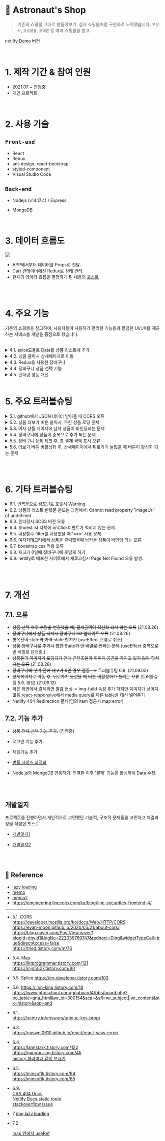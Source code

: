# 🚀 Astronaut's Shop

> 기존의 쇼핑몰 그대로 만들어보기. 실제 쇼핑몰처럼 구현하려 노력했습니다. `무신사`, `코오롱몰`, `쿠에른` 등 여러 쇼핑몰을 참고.

netlify [Demo 버전](https://priceless-davinci-7b8ea1.netlify.app/)

 <br/>

# 1. 제작 기간 & 참여 인원

- 2021.07 ~ 진행중
- 개인 프로젝트

</br>

# 2. 사용 기술

## `Front-end`

- React
- Redux
- ant-design, react-bootstrap
- styled-component
- Visual Studio Code

## `Back-end`

- Nodejs (v14.17.4)
  / Express
- MongoDB

  </br>

# 3. 데이터 흐름도

![](https://github.com/MinsoftK/astronaut-shop/blob/master/flowchart3.png?raw=true)

- APP에서부터 데이터를 Props로 전달.
- Cart 컨테이너에선 Redux로 상태 관리.
- 현재의 데이터 흐름을 결정하게 된 내용의 [포스트](https://minsoftk.tistory.com/66)

<br/>
<br/>

# 4. 주요 기능

기존의 쇼핑몰을 참고하여, 사용자들이 사용하기 편리한 기능들과 깔끔한 UI/UX를 제공하는 서비스를 개발을 중점으로 했습니다.

<br/>

<details>
<summary>4.1. axios모듈로 Data를 상품 리스트에 추가</summary>
<div markdown="1">
<br/>

<center><img src="https://github.com/MinsoftK/astronaut-shop/blob/master/shop/src/img/readme1.png?raw=true" width="600" height="400"/></center>

- 프로젝트를 처음 시작할 때, 미리 Data를 JSON 파일로 만들어놨다. 해당 데이터들을 다른 [github Repository](https://github.com/MinsoftK/jsontest/blob/master/test0.json)에 올려놨다. 여자상품인지 남자상품인지에 따라 다른 json파일을 axios 모듈로 받아온다. 해당 데이터를 기존의 데이터 obj에 추가해준다.  
  👉 [ 코드 보기 ](https://github.com/MinsoftK/astronaut-shop/blob/d84390fe076984f8b2f7c370e348df8a4862ec1b/shop/src/container/ShoesList.js#L90)

- 더 보기 버튼을 클릭했을 때, 만약 더는 진열할 상품이 없다면 더 보기 버튼을 비활성화시킨다. 남자, 여자 카테고리의 버튼의 state를 따로 관리한다.

  👉 [ 코드 보기 ](https://github.com/MinsoftK/astronaut-shop/blob/d84390fe076984f8b2f7c370e348df8a4862ec1b/shop/src/container/ShoesList.js#L100)

  <br/>
  <br/>
  </div>
  </details>

<details>
<summary>4.2. 상품 클릭시 상세페이지로 이동</summary>
<div markdown="2">
<br/>

<center><img src="https://github.com/MinsoftK/astronaut-shop/blob/master/shop/src/img/ezgif.com-gif-maker2.gif?raw=true" width="600" height="400"/></center>

- 하나의 상품의 클릭이벤트가 발생했을때, history 훅을 이용해 `src`로 이동하게 했다. 그러면 그림과 같이 해당 상품의 정보로 이동할 수 있다.

```js
(shop/src/component/ShoesItem.js)
(...)
	const onClick = () => {
		console.log('src', { src });
		history.push(src);
	};
	return (
		<div className="col-md-4" onClick={onClick}>
			<img loading="lazy" src={props.shoes.imageUrl} width="100%"></img>
			<h4>{props.shoes.title}</h4>
			<h5>₩ {itemPrice}</h5>
		</div>
	);
(...)
```

<br/><br/>

  </div>
  </details>

  <details>
<summary> 4.3. Redux를 사용한 장바구니</summary>
<div markdown="3">
<br/>

## 장바구니

<center><img src="https://github.com/MinsoftK/astronaut-shop/blob/master/shop/src/img/ezgif.com-gif-maker.gif?raw=true" width="600" height="400"/></center>

- 그림과 같이 상품 상세정보창에서 장바구니에 추가 버튼을 클릭하면, 장바구니 페이지에 추가가 된다. 상세페이지에서 장바구니 페이지로 Data 전달은 상당히 번거롭다. 그래서 Redux 상태 관리 툴을 이용해 관리했다. 👉 [redux code보기](https://github.com/MinsoftK/astronaut-shop/blob/master/shop/src/redux.js)
- 장바구니 추가 버튼을 눌르면 payload로 redux데이터에 해당 컴포넌트에서 props로 받아온 데이터를 넘겨준다.
- 장바구니 페이지의 `+`, `-` 버튼을 눌를때마다 redux의 action으로 전달되어 해당 작업을 수행한다.

👉 [ 장바구니 페이지 코드 전체 보기 ](https://github.com/MinsoftK/astronaut-shop/blob/master/shop/src/container/Cart.js)

```js
<button
	className="btn btn-danger"
	onClick={() => {
		dispatch({
			type: '항목추가',
			//redux에 보내는 payload
			payload: {
				id: findItem.id,
				sex: props.num,
				name: findItem.title,
				remain: findItem.remain,
				quan: 1,
				imageUrl: findItem.imageUrl,
				price: findItem.price,
			},
		});
		history.push('/cart');
	}}
>
	장바구니에 추가
</button>
```

<br/><br/>

  </div>
  </details>

  <details>
<summary> 4.4. 장바구니 상품 선택 기능</summary>
<div markdown="4">
<br/>

## 상품 선택 결제 기능

### 👉 [ 장바구니 페이지 전체 코드 ](https://github.com/MinsoftK/astronaut-shop/blob/master/shop/src/container/Cart.js)

<center><img src="https://github.com/MinsoftK/astronaut-shop/blob/master/shop/src/img/readme8.png?raw=true" width="600" height="400"/></center>

- 장바구니에서 상품을 선택하면 총 결제 금액이 실시간으로 업데이트 된다.
- 이 기능을 만들기 위해 useEffect Hook을 이용해 처음에 렌더링 될 때, 기존의 redux 데이터의 개수만큼 obj를 만들어 false를 입력해줬다. 기존의 버튼들은 선택되지 않는 false 값을 default로 가지게 했다.
- 버튼이 눌렸을 때 useState를 이용한 state 값 변경으로 실시간 업데이트를 가능하게 만들었다.
  <br/><br/>

> useEffect Hook

```js
//처음 렌더링될 때 useEffect Hook 사용
useEffect(() => {
	console.log('훅을 이용해 redux state 가져오기', state);
	console.log('state', state);

	//렌더링될때 상품의 개수만큼 checkbox state를 저장할 obj 생성
	let copy = [];
	for (let i = 0; i < state.length; i++) copy.push(false);
	setIsSelect(copy);
}, []);
```

<br/>

> 상품을 선택했을 때, 총 결제 금액 표시

```js
//체크된 상품의 총 상품금액 업데이트
const onChange = (e) => {
	console.log(e);
	console.log(`checked = ${e.target.checked} , i = ${e.target.checkNumber}`);

	//copy의 checkNumber 인덱스 값을 변경해준다.
	let copy = [...isselect];
	copy[e.target.checkNumber] = e.target.checked;
	setIsSelect(copy);
};
const onClickBtn = (i) => {
	//상품의 개수가 1보다 크고, 상품이 선택되었을 때만 가격을 변경해준다.
	let pay = [...selectPay];
	pay[i] = state[i].quan * state[i].price;
	console.log(pay);
	setSelectPay(pay);
};
```

<br/><br/>

  </div>
  </details>

<details>
<summary> 4.5. 렌더링 성능 개선</summary>
<div markdown="5">
<br/>

## 렌더링 성능 개선

### 👉 [lazy loading code보기](https://github.com/MinsoftK/astronaut-shop/blob/6e469964e4a983b527d0525eae5f622bd2c4e05f/shop/src/App.js#L13)

### 👉 [memo code보기](https://github.com/MinsoftK/astronaut-shop/blob/6e469964e4a983b527d0525eae5f622bd2c4e05f/shop/src/container/Cart.js#L7)

<br/>

- React Dev Tool을 이용해 시간을 측정해서 렌더링 최적화에 효과가 있는지 비교해봤다. 제일 먼저 lazy loading을 적용했을 때의 시간을 비교해봤다. `App.js`에서 각각의 `Container` 컴포넌트를 로딩하고 있는데 lazy loading을 사용한 뒤, 렌더링 시간을 측정해봤다. 전체 렌더링 시간은 많이 줄었고, 컴포넌트들도 시간이 미세하게 줄어든 것을 확인할 수 있었다.
  <br/>

> lazy loading 적용 전

<center><img src="https://github.com/MinsoftK/astronaut-shop/blob/master/shop/src/img/readme4(lazy-before).png?raw=true" width="600" height="400"/></center>

<br/><br/>

> lazy loading 적용 후

<center><img src="https://github.com/MinsoftK/astronaut-shop/blob/master/shop/src/img/readme5(lazy-after).png?raw=true" width="600" height="400"/></center>

<br/>
<br/>

- React dev tool을 이용해 시간을 측정해서 렌더링 최적화에 효과가 있는지 비교해봤다. lazy loading 적용 이후 memo를 사용했을 때도 렌더링 시간을 측정해봤다. memo는 장바구니 페이지에서 사용했다. 그 이유는 수량을 조절할때, 리렌더링 되는 부분이 많았기 때문이다.

<br/>

> memo 적용 전

<center><img src="https://github.com/MinsoftK/astronaut-shop/blob/master/shop/src/img/readme7(memo-before).png?raw=true" width="600" height="400"/></center>

<br/><br/>

> memo 적용 후

<center><img src="https://github.com/MinsoftK/astronaut-shop/blob/master/shop/src/img/readme6(memo-after).png?raw=true" width="600" height="400"/></center>

<br/>

- memo를 사용했을 때, 큰 차이가 없이 렌더링 되는 경우도 있었다. 평균적으로 전체 렌더링 시간은 감소했다. 다만 lazy loading처럼 큰 속도 향상은 볼 수 없었다.
- 구글 크롬 부라우저에서는 native lazy loading을 지원한다. 해당 방식이 지원되면서, 개발자는 이미지에 loading 속성만 추가해주면 된다. `loading="lazy"` 뷰포트에서 일정한 거리에 닿을 때까지 로딩을 지연시킨다.

```js
<div className="col-md-4" onClick={onClick}>
	<img
		loading="lazy"
		src={props.shoes.imageUrl}
		width="100%"
		alt="..."
		style={{ height: '208px', width: '208px' }}
	></img>
	<h4>{props.shoes.title}</h4>
	<h5>₩ {itemPrice}</h5>
</div>
```

[image lazy loading](https://helloinyong.tistory.com/297#title-2)
<br/>

  </div>
  </details>
<br/>

# 5. 주요 트러블슈팅

<details>
  <summary> 5.1. github에서 JSON 데이터 받아올 때 CORS 오류</summary>
  <div markdown="1">

<br/>

## github에서 JSON 데이터 받아올 때 CORS 오류

- 서버가 없어서 로컬환경을 이용해 axios 모듈을 통해서 github에 올려진 JSON 파일을 받아오려 했다. 하지만 `Access to XMLHttpRequest at 'https://github.com/MinsoftK/react/blob/main/shop/src/Data/addManShoes.json' from origin 'http://localhost:3000' has been blocked by CORS policy: No 'Access-Control-Allow-Origin' header is present on the requested resource.` 오류가 발생했다.

#### [원인 도출]

- 원인은 github에서 JSON 파일을 제대로 안 만들어서였다. 다른 github에서의 json은 정상적으로 불러오는 것을 확인할 수 있었기 때문이다. 그 차이는 사이트가 배포 여부이다.
- 다시 생각해보면 배포되지 않은 사이트에서 JSON 파일을 호출했으니, CORS 오류가 뜨는 것은 당연했다. 배포 이후엔 CORS 오류가 뜨지 않았다. `localhost:3000`에서 호출을 해서 그런건지 혹은 github에서 배포시 CORS 설정이 되어 있는 것인지는 확인해봐야 한다.(서버와 연동시 확인)

#### [해결 방안 탐색]

- 정보가 많이 없어서 찾기 힘들었지만 stackoverflow에서 [단서](https://stackoverflow.com/questions/29612800/load-json-from-github-file)를 얻을 수 있었다. 결국 github에서 JSON을 불러오려면 해당 repository가 배포되어 있어야 한다는 것을 알았다. 그래서 JSON을 배포할 수 있는 [Repository](https://github.com/MinsoftK/jsontest)를 따로 만들어줘서 해결할 수 있었다.

<br/>

<br/>

👉 [ 원본 보기 ](https://github.com/MinsoftK/astronaut-shop/blob/ba961917c6cc688e3da929653dd851c6ff4df634/shop/src/container/ShoesList.js#L91)

<br/>

> 변경된 코드

- 위와 같이 배포된 url로 axios모듈로 데이터를 불러왔을 때 CORS 오류없이 정상적으로 동작하는 것을 확인할 수 있었다.

```js
const fetchData = (i) => {
	axios
		.get('https://minsoftk.github.io/jsontest/test' + i + '.json')
		.then((result) => {
			result.data.map((item) => {
				let newObj = [...wshoes, ...result.data];
				setShoes(newObj);
			});
		})
		.catch(() => {
			console.log('실패');
		});
};
```

<br/>

[참고1](https://blog.naver.com/PostView.naver?blogId=dnvld1&logNo=222039760747&redirect=Dlog&widgetTypeCall=true&directAccess=false)

[참고2](https://tried.tistory.com/m/76)

[참고3](https://evan-moon.github.io/2020/05/21/about-cors/)

<br/><br/>

</div>
</details>

<details>
  <summary> 5.2. 상품 더보기 버튼 클릭시, 무한 상품 로딩 문제</summary>
  <div markdown="2">

<br/>

## 더보기 버튼 클릭시, 무한 상품 로딩

- 더 보기 버튼을 눌렀을 때, 5.1에서처럼 axios모듈을 이용하여 JSON 데이터를 받아온다. 이때 상품을 불러와도 더 보기 버튼이 비활성화되지 않아 JSON 데이터가 무한으로 상품이 추가되는 오류가 있었다.

#### [원인 도출]

- 남자 상품의 데이터가 추가됐을 때, 모든 상품이 출력 됐는지 확인하는 로직의 부재.

#### [해결 방안 탐색]

- 상품을 불러올 때, JSON 데이터의 개수보다 많이 출력이 된다면 `더보기 버튼` 비활성화 한다.

#### [해결방안 적용]

- 처음 렌더링 되는 데이터의 개수와 추가된 데이터의 개수를 합쳤을 때, 전체 상품의 개수보다 크거나 같다면 버튼을 비활성화 시켰다.
- 남자, 여자 카테고리에서 더 보기 버튼이 같은 state를 공유하고 있었다. 그래서 남자, 여자 상품 각각의 결과에 대한 버튼 state 변수를 2개 만들어줬다.

<br/>

<details>
<summary> 📙기존의 코드 펼치기</summary>
<br/>

```js
const fetchData = (i) => {
	//데이터 받아오기
	axios
		.get('https://minsoftk.github.io/jsontest/test' + i + '.json')
		.then((result) => {
			result.data.map((item) => {
				let newObj = [...wshoes, ...result.data];
				setShoes(newObj);
			});
		})
		.catch(() => {
			console.log('실패');
		});
};
```

</details>

<br/>

<details>
<summary> 📘변경된 코드 펼치기</summary>

<br/>

<br/>

> 변경된 코드

- 만약 기존의 데이터와 불러온 데이터를 합한 `newObj`의 길이가 여자상품의 개수보다 크거나 같다면 버튼을 비활성화 시킨다. 👉 [ 코드 보기 ](https://github.com/MinsoftK/astronaut-shop/blob/f8f2b700e9fe171cacf5ad44edbb1ba525bda118/shop/src/container/ShoesList.js#L100)

```js
const fetchData = (i) => {
i
	? axios // i === 1일때 여자 카테고리 더보기 버튼 클릭시
			.get('https://minsoftk.github.io/jsontest/test' + i + '.json')
			.then((result) => {
				let newObj = [...wshoes, ...result.data]; //데이터 합치기
				setWShoesNum(Data.length + result.data.length); //원래 Data와 추가된 데이터의 길이
				if (newObj.length >= wshoesNum) setWBtnDisable('true'); //합친 데이터의 길이가 더 크다면 여자 카테고리 버튼 비활성화
				setWShoes(newObj);
				console.log(btndisable);
			})
			.catch(() => {
				console.log('실패');
			})
(...)

```

<br/>

</details>

<br/><br/>

</div>
</details>

<details>
  <summary> 5.3. 여자 상품 페이지에 남자 상품이 바인딩되는 문제</summary>
  <div markdown="4">

<br/>

## 다른 상품이 바인딩되는 문제 & 삼항연산자 사용시 렌더링 오류

- 다른 상품이 바인딩 되는 경우는 남자, 여자 상품을 저장하는 state 변수를 활용해서 해결했다. 하지만 App에서 ShoesList에 남자면 num:0 , 여자면 num:1을 props로 넘겨준다. 처음에는 `props.num` 값에 따라서 state 변수를 업데이트해 렌더링 할 수 있을 거라 생각했지만 `Too many re-renders. React limits the number of renders to prevent an infinite loop.` 오류가 발생했다.

#### [원인 도출]

- 렌더링 되는 과정에서 삼항연산자에 하나의 태그가 들어갔을 때는 문제가 없었다. 하지만 여러개의 태그를 포함하는 순간 무한 루프 오류가 발생했다. map을 써야 될 때 단일 컴포넌트가 아니면 작동이 되지 않는것 같다. JSX 문법에 맞춰 작성해도 삼항 연산자 안에서 여러 개의 태그를 감싸고 있다면, 자바스크립트 엔진에서 parsing 에러가 일어나는 것 같다.

#### [해결 방안 탐색]

- 이를 해결하기 위해서 각각의 UI 컴포넌트를 만들어서 불러왔다. `props.num`이 1이면 컴포넌트를 반환하고, 0이면 컴포넌트를 반환한다.

#### [효과]

- 삼항연산자를 이용해 가독성이 더욱 깔끔해졌고, 컴포넌트로 UI를 만들어서 재사용하기 쉬워졌다.

<br/>

<details>
<summary> 📙기존의 코드 펼치기</summary>
<br/>

```js
{
	//Date2 : 여자 데이터 , Data : 남자 데이터
	//setShoes : state 변수를 업데이트하는 Hook
	props.num === 1 ? setShoes(Data2) : setShoes(Data);
}
```

</details>

<br/>

<details>
<summary> 📘변경된 코드 펼치기</summary>

<br/>

👉 [ 원본 보기 ](https://github.com/MinsoftK/astronaut-shop/blob/ba961917c6cc688e3da929653dd851c6ff4df634/shop/src/container/ShoesList.js#L35)

<br/>

> 변경된 코드

```js
const Man = () => {
	//클릭했을 때, 해당 상품의 about 컴포넌트로 보내야 한다.
	return (
		<div className="row">
			<Suspense fallback={<Spin indicator={antIcon} />}>
				{props.shoes.map((item, i) => {
					//컴포넌트 반복
					return (
						<ShoesItem shoes={item} num={i} sex="manshoes" key={i}></ShoesItem>
					);
				})}
			</Suspense>
		</div>
	);
};
//props.num이 1이면 여자 화면 렌더링
const Woman = () => {
	return (
		<div className="row">
			<Suspense fallback={<Spin indicator={antIcon} />}>
				{props.wshoes.map((item, i) => {
					//컴포넌트 반복
					return (
						<ShoesItem
							shoes={item}
							num={i}
							key={i}
							sex="womanshoes"></ShoesItem>
					);
				})}
			</Suspense>
		</div>
	);
};

(...)

return (
		<>
			<Navigator></Navigator>
			<div className="container">
				<div className="row">
					{props.num === 1 ? <Woman></Woman> : <Man></Man>}
				</div>
			</div>
		</>
	);
```

<br/>

</details>

<br/>

</div>
</details>

<details>
  <summary>5.4. 장바구니에 상품이 중복으로 추가 되는 문제</summary>
  <div markdown="5">

<br/>

## 중복으로 추가되는 문제

#### [원인 도출]

- 같은 상품을 추가해도 해당 상품이 중복됐을 때, 추가하지 않는 로직의 부재

#### [해결 방안 탐색]

- 만약 상품의 이름이 똑같다면, 해당 상품을 등록하지 않고 `수량`만 증가시켜주는 로직 추가.

<br/>

<details>
<summary> 📙기존의 코드 펼치기</summary>
<br/>

```js
else if (action.type === '항목추가') {
			let copy = [...state];
			copy.push(action.payload);
			return copy;
		}
```

</details>

<br/>

<details>
<summary> 📘변경된 코드 펼치기</summary>

<br/>

👉 [ 원본 보기 ](https://github.com/minsoftk/astronaut-shop/blob/862ef55eae9a8bf2b1b3ea3df1fcb86cd1a9becf/shop/src/redux.js#L52)

<br/>

> 변경된 코드

- payload로 넘겨준 데이터와 redux 데이터를 비교해서 같은 상품의 이름이 존재한다면 해당 idx를 found에 저장한다. found가 0보다 큰 경우라면(존재한다면) 개수를 증가시켜준다. 0보다 작을경우에는 그대로 `push`를 써서 copy obj에 추가해준다.

```js
else if (action.type === '항목추가') {
		let found = state.findIndex((a) => {
			//reduxData의 상품 이름과 payload에 일치하는 아이템의 idx 반환
			return a.name === action.payload.name;
		});
		console.log('중복되는 상품 idx', found);
		//상품이 중복될 때 logic
		if (found >= 0) {
			let copy = [...state];
			copy[found].quan++;
			return copy;
		} else {
			let copy = [...state];
			copy.push(action.payload);
			return copy;
		}
```

<br/>

</details>

<br/>

</div>
</details>

<details>
<summary> 5.5. 장바구니 상품 체크 후, 총 결제 금액 표시 오류</summary>
<div markdown="6">

## 장바구니 상품 체크 후, 총 결제 금액 표시 오류

<br/>

<center><img src="https://github.com/MinsoftK/astronaut-shop/blob/master/shop/src/img/readme9.png?raw=true" width="800" height="600"/></center>

- 장바구니 페이지에서 결제할 상품들을 선택을 하면 총 결제 금액을 표시해주는 기능이 있습니다. 하지만 기존의 코드에서 상품을 선택하고 수량을 변경하거나 체크 박스를 해제했을 때, 총 결제 금액이 변경되지 않는 오류가 있었습니다.

#### [원인 도출]

- 이 원인을 찾기 위해 각각의 함수에서 제대로 값을 업데이트하는지 확인해봤습니다. 확인해보니 상품선택을 관리하는 state 변수에 'true' 값을 가지고 있어야 하는게 'false' 값을 가지고 있는 오류가 있었습니다. 또한 체크박스가 선택이 되고 풀렸을 경우, Change 이벤트 함수로 각각의 총 상품 금액을 기존의 총 결제금액에서 더하거나 빼는 방식으로 useState Hook을 이용해 상태관리 함수를 이용해 총 결제 금액을 표시했습니다.

#### [해결 방안 탐색]

- 하지만 이렇게 작성했을 때 문제점은 수량을 변경했을 때, redux의 store 데이터가 수정되는데 이를 해당 컴포넌트에 redux 데이터를 받아와서 state 값으로 관리하려니 어느 부분에서 문제가 생기는지 찾기도 어려웠고, State 데이터 관리를 해버리니 굉장히 이해하기 어려웠습니다. 그래서 기존의 방식을 변경해서 처음부터 상품의 수량을 조절하는 버튼을 눌렀을 때, redux에 전송되는 데이터로 체크가 된 상품만을 찾아서 가격을 더해 총 결제 금액을 표시하자라는 생각을 했습니다.

#### [해결방안 적용]

- 그렇게 redux데이터가 업데이트 되었을 때, useEffect Hook을 이용해, 체크박스의 변경이 생길때마다 redux 데이터를 가져와 렌더링 될때마다 체크가 된 상품만을 모두 더하는 방식으로 총 결제 금액을 표시할 수 있었습니다.

#### [효과]

- 기존에는 state변수를 활용해 수량이 추가가 되거나 감소하면 해당 금액을 뺐는데, 이는 redux 데이터를 새로운 state변수에 저장해 그 변수를 또 가공해버리기 때문에 굉장히 복잡하고 효율적이지 않았습니다. 반면에 해결방안을 적용했을 때는 수량조절 버튼을 눌렀을 때, reducer로 action을 전달합니다. 그럼 변경된 State를 redux에서 가져옵니다. 더욱 자연스러운 흐름을 가진 로직으로 만들 수 있었습니다.

<br/>

<details>
<summary> 📙기존의 코드 펼치기</summary>
<br/>

- 해당 상품이 선택되었다면, 상품의 `수량 * 가격`을 `총 결제금액`에 더해준다.
- 아래 함수는 상품의 수량을 조절했을 때, 발생하는 이벤트 함수

```js
const onChange = (e) => {
	console.log(e);
	console.log(`checked = ${e.target.checked} , i = ${e.target.checkNumber}`);
	console.log(selectPay + e.target.item.price * e.target.item.quan);
	let copy = [...isselect];

	//copy의 checkNumber 인덱스 값을 변경해준다.
	copy[e.target.checkNumber] = e.target.checked;
	setIsSelect(copy);
	if (e.target.checked === true) {
		//체크박스가 체크되었을때 해당 상품 총 금액을 더해준다.
		setSelectPay(selectPay + e.target.item.price * e.target.item.quan);
	} else if (e.target.checked === false) {
		//체크박스가 체크되었을때 해당 상품 총 금액을 빼준다.
		setSelectPay(selectPay - e.target.item.price * e.target.item.quan);
	} else {
		alert('잘못된 선택입니다.');
	}
};
```

</details>

<br/>

<details>
<summary> 📘변경된 코드 펼치기</summary>

<br/><br/>

👉 [ 원본 보기 ](https://github.com/MinsoftK/astronaut-shop/blob/6f5a851647893dec98c3a2cd70353b3dcd5be541/shop/src/container/Cart.js#L19)

<br/>

> 변경된 코드

- 코드를 정리하자면, `useEffect`를 이용해 처음 렌더링 될때 상품의 개수와 가격을 저장하는 state 변수를 선언한다.
- 상품의 수량과 체크박스의 변경이 일어나면, 체크박스가 `true`인 상품의 새로운 총 결제금액을 다시 업데이트한다. (2번째 useEffect 코드부분)
- 체크되었을 때, 체크박스의 상태를 업데이트 해준다.
- 수량 `+`, `-` 버튼을 클릭했을 때, 새로운 상품 금액을 state 변수에 업데이트 해준다.
- 항목삭제를 했을때, 상품의 리스트에서도 삭제를 해준다.

```js
//(shop / src / container/Cart.js)
//처음 렌더링될 때
useEffect(() => {
	console.log('훅을 이용해 redux state 가져오기', reduxstate);
	console.log('state', reduxstate);

	//렌더링될때 상품의 개수만큼 checkbox state를 저장할 obj 생성
	let copybox = [];
	let copypay = [];
	for (let i = 0; i < reduxstate.length; i++) {
		copybox.push(false); //선택 박스 false 초기화
		copypay.push(reduxstate[i].price * reduxstate[i].quan); // 상품 각각의 결제가격 초기화
	}
	setIsSelect(copybox);
	setSelectPay(copypay);
}, []);
//선택된 상품이나 가격이 변할 때, 재렌더링
useEffect(() => {
	console.log('선택박스 변화', isselect);
	let total = 0;
	for (let i = 0; i < state.length; i++) {
		if (isselect[i] === true) {
			total += selectPay[i];
		}
	}
	setTotalPay(total);
}, [isselect, selectPay, totalPay]);

//체크된 상품의 총 상품금액 업데이트
const onChange = (e) => {
	console.log(e);
	console.log(`checked = ${e.target.checked} , i = ${e.target.checkNumber}`);

	//copy의 checkNumber 인덱스 값을 변경해준다.
	let copy = [...isselect];
	copy[e.target.checkNumber] = e.target.checked;
	setIsSelect(copy);
};
const onClickBtn = (i) => {
	//상품의 개수가 1보다 크고, 상품이 선택되었을 때만 가격을 변경해준다.
	let pay = [...selectPay];
	pay[i] = state[i].quan * state[i].price;
	console.log(pay);
	setSelectPay(pay);
};
```

<br/>

</details>

<br/><br/>

</div>
     </details>

<details>
<summary> 5.6. 더보기 버튼 비활성화 후, 상세페이지에서 뒤로가기 눌렀을 때 버튼이 활성화 되는 문제</summary>
<div markdown="6">

## 뒤로가기 클릭 시, 버튼이 활성화 되는 문제

<br/>

- 상품 리스트에서 더보기 버튼을 눌러서 상품을 추가한 뒤, 상세페이지로 들어가 뒤로가기를 눌렀을 때, 다시 더보기 버튼이 활성화 되는 문제가 발생했다.

#### [원인 도출]

- 상세페이지에서 뒤로가기를 눌렀을 때, 상품리스트 컴포넌트에서 초기 State 값으로 설정되고 있었다.

#### [해결 방안 탐색]

- 이를 해결하려면 '뒤로 가기' 버튼을 눌러서 다시 컴포넌트가 렌더링이 되어도, state 값에 상품들의 리스트가 전체 리스트의 길이인지를 저장하고 있어야 한다. 하지만 렌더링이 될 때, 버튼의 활성화를 결정하려면 useEffect를 사용해야 한다. 하지만 Axios를 사용했을 때 추가된 상품과 전체 길이를 비교해서 버튼의 활성화 여부를 결정하는데, 이를 useEffect에 전부 작성해야 한다는 것이 너무 비효율적이라는 생각이 들었다. 그래서 여러 방법을 고민해보고 구글링을 해보았다.  
  ~~그 결과 Session Storage를 이용하는 방법을 제시하고 있었다. Redux 을 사용하는 것도 방법이었지만, 개인적으로 코드의 길이 측면에서나 웹 브라우저의 storage를 이용하기 때문에 메모리 측면에서도 Session Storage를 이용하는 것이 더 효율적이라고 생각했다.~~

* ~~[reference1](https://lion-king.tistory.com/18), [reference2](https://www.phpschool.com/gnuboard4/bbs/board.php?bo_table=qna_html&wr_id=300154&sca=&sfl=wr_subject%7C%7Cwr_content&stx=history&sop=and) 모두 Session Storage를 이용하는 방법을 제시하고 있었다.~~

##### 방법 수정

- session storage만을 활용했을 때, `더보기` 버튼을 컨트롤하는 것이 굉장히 어려웠다. 왜냐하면 새로고침을 눌렀을 때, 진열된 상품의 렌더링이 초기화 되지만 session storage의 값은 그대로라 초기 상태에서도 버튼이 비활성화가 되는 치명적인 오류가 있었다. 그래서 조금 더 효율적인 방법을 생각했는데, map을 써서 상품을 렌더링하는 컴포넌트에서 `렌더링 된 총 상품의 개수`를 셀 수 있었다. 그리고 기존의 axios 호출하는 부에서, 추가된 데이터의 `총 길이`를 재활용해 state에 저장할 수 있었다. 이를 활용해서 더욱 쉽게 코드를 짤 수 있을 것 같았다.

#### [해결방안 적용]

- 더보기 버튼 클릭시, 상품이 추가되고 추가된 `총 길이`를 session storage에 저장한다. 이후 상세페이지에서 뒤로가기를 눌렀을 때, **session storage에 상품들의 총 길이가 저장되어있는지 확인한다.** 만약 session storage에서 가져온 정보가 null이라면, useState의 기본값인 'false'가 들어가서 버튼이 활성화가 된다. **하지만 session storage 값이 존재하고, 불러온 데이터의 값이 렌더링된 상품의 개수보다 크거나 같다면 버튼을 비활성화 시킨다.**  
  이를 통해 기존의 session storage로만 구현해 비효율적이였던 코드와 상태 관리를 더욱 효율적으로 할 수 있게 됐다.

<br/>

<details>
<summary> 📙기존의 코드 펼치기</summary>
<br/>

- 기존의 방식으로는 useEffect의 return을 활용해 session storage에 저장하고 불러오는 로직을 나눠서 버튼의 비활성화 상태를 컨트롤했다. 하지만 굉장히 치명적인 오류들이 발생했고(새로고침을 했을 때, session 데이터로 인한 버튼 비활성화), 굉장히 비효율적이라는 생각이 많이 들었던 코드.

```js
(./src/container/ShoesList.js)
//버튼의 비활성화 상태 session스토리지에 저장
useEffect(() => {
	let btnData = window.sessionStorage.getItem('btnstate');
	btnData = JSON.parse(btnData);

	// 만약 btnData가 null이라면 session에 먼저 저장한다.
	if (!btnData) {
		saveBtnData();
	} else {
		//null이 아닐때 session에 저장되어 있는 btn의 상태를 기존의 상태에 입력.
		if (btnData.manbtn === true) setBtnDisable(true);
		if (btnData.womanbtn === true) setWBtnDisable(true);
	}
	//session의 정보를 업데이트 하는 과정이 끝나면 변경된 btn의 상태들을 다시 session에 저장한다.
	return saveBtnData();
	}, [btndisable, wbtndisable]);
```

</details>

<br/>

<details>
<summary> 📘변경된 코드 펼치기</summary>

<br/>

👉 [ 원본 보기 ](https://github.com/minsoftk/astronaut-shop/blob/2e73b9871e4a9072ff9b36d21de823b765c79f7c/shop/src/container/ShoesList.js#L33)

<br/>

> 변경된 코드

- 컴포넌트가 렌더링 될 때, useState의 기본 세팅 값인 false로 업데이트가 된다. 그때 useEffect가 호출되며, session에 저장된 데이터를 가져온다. 만약 가져온 데이터가 null이라면 기본 값인 `false`를 그대로 사용. 하지만 null이 아니고, 가져온 데이터가 렌더링된 상품의 개수인 `renderMan`, `renderWoMan`의 값보다 크거나 같다면 버튼을 비활성화 시킨다.

```js
(./src/container/ShoesList.js)
	//btndisable, wbtndisable 업데이트시
	useEffect(() => {
		//session storage에서 저장된 남자 여자 상품의 총길이를 각각 가져온다.
		let manLength = window.sessionStorage.getItem('totalManShoesLen');
		let womanLength = window.sessionStorage.getItem('totalWoManShoesLen');
		manLength = JSON.parse(manLength);
		womanLength = JSON.parse(womanLength);

		// 가져온 데이터가 null이 아니고 각각의 렌더링된 상품의 개수보다 크거나 같다면, 버튼을 비활성화 시킨다.
		if (manLength !== null && manLength.shoesNum >= renderMan)
			setBtnDisable(true);
		if (womanLength !== null && womanLength.wshoesNum >= renderWoMan)
			setWBtnDisable(true);
	}, [btndisable, wbtndisable]);

	//남자 상품 더보기 버튼 클릭시 axios에서 session storage로 저장하는 함수.
	const saveshoeslen = (input) => {
		const shoesLength = { shoesNum: input };
		window.sessionStorage.setItem(
			'totalManShoesLen',
			JSON.stringify(shoesLength)
		);
	};
	//여자 상품 더보기 버튼 클릭시 axios에서 session storage로 저장하는 함수.
	const savewshoeslen = (input) => {
		const shoesLength = { wshoesNum: input };
		window.sessionStorage.setItem(
			'totalWoManShoesLen',
			JSON.stringify(shoesLength)
		);
	};
```

<br/>

</details>

</div>
     </details>

<br/><br/>

# 6. 기타 트러블슈팅

<details>
  <summary> 6.1. 반복문으로 컴포넌트 호출시 Warning</summary>
  <div markdown="1">

## `Warning: Each child in a list should have a unique "key" prop.`

리액트에서는 DOM 엘리먼트와 컴포넌트간의 관계를 key props를 통해서 판단한다. 그래서 idx로 key값이 입력되는건 권장되지 않는다. `<div key={text}>` 를 넣어줌으로써 오류를 해결할 수 있었다. map 또는 반목문을 돌렸을 경우 key를 입력받는 것을 권장한다.
https://sentry.io/answers/unique-key-prop/

</div>
</details>

<details>
  <summary> 6.2. 상품의 리스트 반복문 만드는 과정에서: Cannot read property 'imageUrl' of undefined</summary>
  <div markdown="2">

## `Cannot read property 'imageUrl' of undefined`

부모의 state를 자식에 넘겨야하는데 나는 이상한 변수들을 props로 넘기고 있었다. 그래서 state 변수인 shoes를 그대로 ShoesItem이라는 컴포넌트에 넘겨줬고 shoes state에 상품 정보들이 객체로 담겨 있는 것을 확인할 수 있었다. 그럼에도 shoesItem 컴포넌트가 제대로 렌더링 되지 않고 있었다. shoesItem에서 console.log 를 찍어봐도 전혀 props를 인식하지 못했다. props를 잘못 넘겨주는 구간을 console.log로 찾아 해결했다.

</div>
</details>

<details>
  <summary> 6.3. 렌더링시 SCSS 버전 오류 </summary>
  <div markdown="3">

## `Node Sass version 5.0.0 is incompatible with ^4.0.0. `

- 기존의 CRA로 만들어진 프로젝트는 scss 5.0 버전과 충돌 발생

```

//node-sass 삭제
$ yarn remove node-sass
//node-sass 4.14.0버전 설치
$ yarn add node-sass@4.14.0

```

https://guswnl0610.github.io/react/react-sass-error/

</div>
</details>
<details>
  <summary> 6.4. ShoesList 자체에 onClick이벤트가 먹히지 않는 문제. </summary>
  <div markdown="4">

## `컴포넌트에서는 HTML 특성인 onClick이벤트를 작성할 수 없다.`

버튼처럼 이벤트를 작성할 수 없는 곳에서도 <Link>나 history를 사용해서 해결할 수 있었다. history를 이용하면 더욱 깔끔하게 사용할 수 있다.

</div>
</details>
<details>
  <summary> 6.5. 내장함수 filter를 사용했을 때 '===' 사용 문제  </summary>
  <div markdown="5">

## `'==' '===' 는 다르다`

useParmas() 훅을 이용할때 반환되는 id와 props에 들어있는 item의 id가 일치하는가?
`===`를 사용했을때 데이터 타입까지 비교한다. params의 id값은 string이므로 parseInt를 통해 int로 바꿔준다.

```js
let filterItem = props.shoes.filter((item) => item.id == id);

let filterItem = props.shoes.filter((item) => item.id === parseInt(id));
```

https://minsoftk.tistory.com/64  
https://minsoftk.tistory.com/65

</div>
</details>

<details>
<summary> 6.6. 여자카테고리에서 상품을 클릭했을때 남자들 상품이 바인딩 되는 오류</summary>
  <div markdown="6">
  
  <br/>

props.sex 가 여성 카테고리일 경우 "womanshoes"로 넘어오는데 "woman"과 비교한다. 이를 "womanshoes"로 바꿔줬다.

> 기존코드

```js
(./component/ShoesItem.js)
let src =
		props.sex === 'woman'
			? '/womanshoes/' + props.shoes.id
			: '/manshoes/' + props.shoes.id;
```

<br/>
<br/>

> 수정코드

```js
(./component/ShoesItem.js)
let src =
		props.sex === 'womanshoes'
			? '/womanshoes/' + props.shoes.id
			: '/manshoes/' + props.shoes.id;
```

  </div>
</details>

<details>
<summary> 6.7. bootstrap css 적용 오류</summary>
  <div markdown="7">
<br/>

Navbar 컴포넌트를 불러오는데 Navbar.css에 a 태그 전체를 컬러 white로 수정해버려, bootstrap css가 적용이 되지 않았다.  
 전체 a태그를 수정해버리는 코드를 삭제하고 `.className a { }` 로 수정
<br/>

</div>
</details>

<details>
<summary>6.8. 재고가 0일때 장바구니에 못담게 하기</summary>
  <div markdown="8">
<br/>
<br/>

- 처음엔 ShoesItem에서 재고가 0이라면 alert창을 뜨게 했지만, 만약 강제로 `http://localhost:3000/manshoes/0` 접속해서 장바구니 버튼을 눌렀을 경우를 막을 수가 없었다. 따라서 ShoesList에서 장바구니 버튼을 못 누르게 막아야 했다. 하지만 컴포넌트 단에서는 onClick 이벤트에 작성해도 문제가 없었는데, About 페이지에서는 alert() 함수를 인식하지 못했다.

#### [해결 방안 탐색]

- 왜 ShoesItem에서는 alert창 로직을 넣을 수 있는데 ShoesList엔 못넣을까 생각해봤다. 오류는 alert함수를 찾을 수 없다고 뜬다. 그러다 [stackoverflow](https://stackoverflow.com/questions/54058765/typeerror-alert-is-not-a-function) 글을 봤는데, 혹시 함수를 재정의하는 경우가 아닌지 확인하라는 글이였다. 그래서 내가 선언한 것들중 문제가 되는게 있는지 살펴봤다. 그러다 state 변수에 alert라고 정의해놓은 것을 확인했다...😂

#### [해결방안 적용]

- State 변수의 이름을 다른 이름으로 바꿔준 뒤, onClick 이벤트에서 재고가 0이라면 페이지 이동을 하지 않고 alert창을 띄어준다.

<br/>

<br/>

</div>
</details>

<details>
<summary>6.9. netlify로 배포한 사이트에서 새로고침시 Page Not Found 오류 발생.</summary>
  <div markdown="9">
<br/>
<br/>

- 처음에 Netlify를 Demo를 간단히 보여주는 용도로 만들어서 이런 오류들을 생각하지 못했다. 굉장히 사소한 부분이라고 생각했지만, 서비스를 제공하고 받는 입장에서 굉장히 중요하게 생각하는 부분이었다는 것을 깨달았다.

#### [해결 방안 탐색]

- [Netlify Docs static route](https://docs.netlify.com/routing/overview/), [stackoverflow issue](https://stackoverflow.com/questions/58065603/netlify-renders-404-on-page-refresh-using-react-and-react-router)  
  Netlify 공식 블로그에 내용이 설명돼 있었다. 하지만 가장 먼저 왜 Netlify에서 새로고침 오류가 발생하는지 이해해야 했다. 여러 글들을 읽어보면서 내린 결론은 다음과 같다. Netlify에서 내가 만든 SPA를 배포해주고 있지만 내 프로젝트의 `/index.html`을 배포해주고 있다. 그리고 그 `/index.html`에서는 React 라우팅이 되어있기 때문에, Netlify에서는 해당 주소로 새로 고침을 해도 `index.html`의 라우팅 설정을 이해하지 못한다. 따라서 Netlify는 해당 라우팅 정보를 모르기 때문에 `Page Not Found`를 표시한다.

#### [해결방안 적용]

- 이를 해결하기 위해, Netlify에서 `_redirects` 파일을 만들어 Netlify에서 접근을 해도 SPA 라우팅이 가능하도록 연결을 시켜줬다. [Redirect options](https://docs.netlify.com/routing/redirects/redirect-options/), 이곳에서 다양한 명령어들을 확인할 수 있었다. 어떤 경로로 접속을 해도 `index.html`로 200의 status로 접속하라는 명령을 아래처럼 Netlify에 입력했다. 하지만 접근을 막아야 하는 404 Page를 띄우지 못하는 오류도 발생했다. 404 Page 라우팅도 index.html에 추가해줘야 한다.

```
/*  /index.html  200
```

- <br/>

<br/>

</div>
</details>

<br/><br/>

# 7. 개선

## 7.1. 오류

- ~~상품 선택 이후 수량을 변경했을 때, 결제금액이 최신화 되지 않는 오류~~ (21.08.26)
- ~~장바구니에서 상품 삭제시 장바구니 list 업데이트 오류~~ (21.08.26)
- ~~항목선택 state와 가격 state 합치기~~ (useEffect 오류로 취소)
- ~~상품 장바구니로 추가시 합친 State가 빈 배열로 변하는 문제~~ (useEffect 중복으로 빈 배열로 렌더링.)
- ~~상품들의 이미지가 로딩되기 전에 콘텐츠들이 이미지 공간을 가지고 있지 않아 합쳐지는 오류~~ (21.08.28)
- ~~장바구니에 넣기 전에 재고가 0인 경우 검증. ->~~ 트러블슈팅 6.8. (21.09.02)
- ~~상세페이지로 이동 후, 뒤로가기 눌렀을 때 버튼 비활성화가 풀리는 오류~~ (트러블슈팅 5.6. 생성) (21.09.12)
- 작은 화면에서 결제화면 짤림 현상-> img-fuild 속성 추가 하지만 이미지가 보이지 않음.[react-responsive](https://velog.io/@st2702/%EB%B0%98%EC%9D%91%ED%98%95-%EC%9B%B9-Media-Query)에서 media query로 다른 table을 대신 넣어주기
- Netlify 404 Redirection 문제(임의 item 접근시 map error)

## 7.2. 기능 추가

- ~~상품 전체 선택 기능 추가.~~ (진행중)
- 로그인 기능 추가.
- 채팅기능 추가
- [번들 사이즈 최적화](https://roseline.oopy.io/dev/optimize-bundle-size)
- Node.js와 MongoDB 연동하기. 연결한 이후 '결제' 기능을 활성화해 Data 수정.

  <br/>
  <br/>

## 개발일지

프로젝트를 진행하면서 개인적으로 고민했던 기술적, 구조적 문제들을 고민하고 해결과정을 작성한 포스트

- [개발일지1](https://minsoftk.tistory.com/66)
- [개발일지2](https://minsoftk.tistory.com/67?category=872236)

  <br/>
  <br/>

## 📕 Reference

- [lazy loading](https://velog.io/@vagabondms/%EA%B8%B0%EC%88%A0-%EC%8A%A4%ED%84%B0%EB%94%94-Lazy-loading%EC%9D%B4%EB%9E%80-%EB%AC%B4%EC%97%87%EC%9D%B8%EA%B0%80)
- [memo](https://ui.toast.com/weekly-pick/ko_20190731)
- [memo2](https://medium.com/wantedjobs/react-profiler%EB%A5%BC-%EC%82%AC%EC%9A%A9%ED%95%98%EC%97%AC-%EC%84%B1%EB%8A%A5-%EC%B8%A1%EC%A0%95%ED%95%98%EA%B8%B0-5981dfb3d934)
- https://engineering.linecorp.com/ko/blog/line-securities-frontend-4/

<hr/>

- 5.1. CORS  
   https://developer.mozilla.org/ko/docs/Web/HTTP/CORS  
   https://evan-moon.github.io/2020/05/21/about-cors/  
  https://blog.naver.com/PostView.naver?blogId=dnvld1&logNo=222039760747&redirect=Dlog&widgetTypeCall=true&directAccess=false  
  https://tried.tistory.com/m/76

- 5.4. Map  
  https://lktprogrammer.tistory.com/121  
  https://mjn5027.tistory.com/80
- 5.5. Splice
  https://im-developer.tistory.com/103

- 5.6.
  https://lion-king.tistory.com/18  
  https://www.phpschool.com/gnuboard4/bbs/board.php?bo_table=qna_html&wr_id=300154&sca=&sfl=wr_subject||wr_content&stx=history&sop=and

- 6.1.  
  https://sentry.io/answers/unique-key-prop/

- 6.3.  
  https://guswnl0610.github.io/react/react-sass-error/
- 6.4.  
  https://lannstark.tistory.com/122  
  https://gongbu-ing.tistory.com/45  
  [history 파라미터 같이 보내기](http://lab.naminsik.com/4008)
- 6.5.  
   https://minsoftk.tistory.com/64  
  https://minsoftk.tistory.com/65
- 6.9.  
  [CRA 404 Docs](https://create-react-app.dev/docs/adding-a-router)  
  [Netlify Docs static route](https://docs.netlify.com/routing/overview/)  
  [stackoverflow issue](https://stackoverflow.com/questions/58065603/netlify-renders-404-on-page-refresh-using-react-and-react-router)

- 7
  [img lazy loading](https://helloinyong.tistory.com/297#title-2)

- 7.2

  [map 안에서 useRef](https://velog.io/@zerozoo-front/react-hooks-map-%EC%97%90%EC%84%9C-ref-%EB%A5%BC-%EC%A7%80%EC%A0%95%ED%95%98%EC%9E%90)
